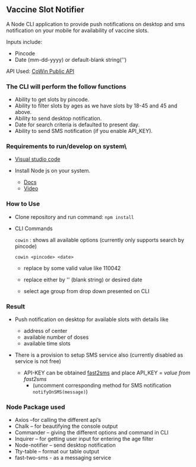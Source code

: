 ## Vaccine Slot Notifier

A Node CLI application to provide push notifications on desktop and sms notification on your mobile for availability of vaccine slots.

Inputs include:

- Pincode
- Date (mm-dd-yyyy) or default-blank string('')

API Used: [CoWin Public API](https://apisetu.gov.in/public/marketplace/api/cowin#/Appointment%20Availability%20APIs/findByPin)

### The CLI will perform the follow functions

- Ability to get slots by pincode.
- Ability to filter slots by ages as we have slots by 18-45 and 45 and above.
- Ability to send desktop notification.
- Date for search criteria is defaulted to present day.
- Ability to send SMS notification (if you enable API_KEY).

### Requirements to run/develop on system\

- [Visual studio code](https://code.visualstudio.com/download)

- Install Node js on your system.
  - [Docs](https://docs.npmjs.com/downloading-and-installing-node-js-and-npm)
  - [Video](https://www.youtube.com/watch?v=JINE4D0Syqw)

### How to Use

- Clone repository and run command: `npm install`
- CLI Commands

  `cowin` : shows all available options
  (currently only supports search by pincode)

  `cowin <pincode> <date>`

  - replace <pincode> by some valid value like 110042
  - replace <date> either by '' (blank string) or desired date

  - select age group from drop down presented on CLI

### Result

- Push notification on desktop for available slots with details like

  - address of center
  - available number of doses
  - available time slots

- There is a provision to setup SMS service also (currently disabled as service is not free)
  - API-KEY can be obtained [fast2sms](https://www.fast2sms.com/dashboard/dev-api) and place API_KEY = _value from fast2sms_
    - (uncomment corresponding method for SMS notification `notifyOnSMS(message)`)

### Node Package used

- Axios –for calling the different api’s
- Chalk – for beautifying the console output
- Commander – giving the different options and command in CLI
- Inquirer – for getting user input for entering the age filter
- Node-notifier – send desktop notification
- Tty-table – format our table output
- fast-two-sms - as a messaging service
